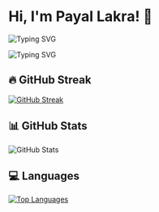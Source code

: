 # Hi, I'm Payal Lakra! 👋

![Typing SVG](https://readme-typing-svg.herokuapp.com?font=Fira+Code&color=F70000&size=24&duration=4000&pause=1000&lines=Passionate+about+Coding!)

![Typing SVG](https://readme-typing-svg.herokuapp.com?font=Fira+Code&color=F70000&size=24&duration=4000&pause=1000&lines=Tech-Lover+and+Developer!)

## 🔥 GitHub Streak
[![GitHub Streak](https://streak-stats.demolab.com?user=PayalLakra&theme=default&hide_border=true)](https://git.io/streak-stats)

## 📊 GitHub Stats
![GitHub Stats](https://github-readme-stats.vercel.app/api?username=PayalLakra&show_icons=true&theme=default&hide_border=true)

## 💻 Languages
[![Top Languages](https://github-readme-stats.vercel.app/api/top-langs/?username=PayalLakra&layout=compact&theme=default&hide_border=true)](https://github.com/PayalLakra/github-readme-stats)



